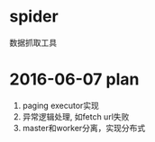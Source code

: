 # spider
数据抓取工具

# 2016-06-07 plan
<ol>
	<li>paging executor实现</li>
	<li>异常逻辑处理, 如fetch url失败</li>
	<li>master和worker分离，实现分布式</li>
</ol>